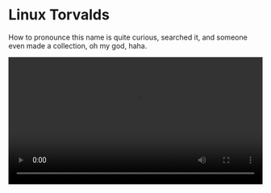 # Linux Torvalds

How to pronounce this name is quite curious, searched it, and someone even made a collection, oh my god, haha.

<video controls width="100%" src="/videos/misc/say-my-name.mp4" />

## Definition of Linux

According to Wikipedia, Linux is both a Unix-like kernel and a generic term for an open-source Unix-like operating system based on the Linux kernel.
The Linux kernel was first released by Linus Torvalds on September 17, 1991, and it is usually packaged into a distribution version,
including the kernel and many system software and libraries provided by the GNU project.

## History of Linux

In 1990, Linus Torvalds took a Unix course at the University of Helsinki.
In 1991, he became interested in operating systems,
but the license for the Minix system (Minimal Unix-like operating system) in the textbook could only be used for teaching.
So he wrote his own operating system kernel, which was the first version of the Linux kernel.

Later, Linus Torvalds released the kernel on the Internet for feedback.
And so, an open-source operating system that gathered global wisdom was born,
accompanied by a series of system software and libraries developed by the GNU team.

## Linux Naming

Torvalds initially wanted to name the operating system Freax, which is a combination of free, freak, and x (Unix).
At first, he also considered using the name Linux, but felt it was too arrogant, so he didn't use it.
His colleague Ari Lemmke, one of the FTP administrators at the time,
thought Freax was not good and, without Torvalds' consent, named the project Linux.
Later, Torvalds also agreed to the name Linux.

## Linux Mascot Tux

Torvalds mentioned that he was bitten by a penguin at the Canberra Zoo.
He thought a slightly chubby penguin sitting after eating was very suitable as the mascot for Linux.
The first person to call this penguin Tux was James Hughes, who said it represented (T)orvalds (u)ni(x).
Additionally, Tux is also an abbreviation for Tuxedo (tailcoat), which resembles the appearance of a penguin.
